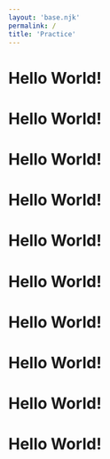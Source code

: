 ```yaml
---
layout: 'base.njk'
permalink: /
title: 'Practice'
---
```


# Hello World!
# Hello World!
# Hello World!
# Hello World!
# Hello World!
# Hello World!
# Hello World!
# Hello World!
# Hello World!
# Hello World!
